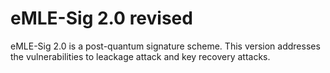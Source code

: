 # eMLE-Sig 2.0 revised

eMLE-Sig 2.0 is a post-quantum signature scheme. This version addresses the vulnerabilities to leackage attack and key recovery attacks.


